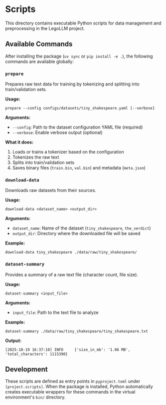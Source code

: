 # Scripts

This directory contains executable Python scripts for data management and preprocessing in the LegoLLM project.

## Available Commands

After installing the package (`uv sync` or `pip install -e .`), the following commands are available globally:

### `prepare`

Prepares raw text data for training by tokenizing and splitting into train/validation sets.

**Usage:**

```shell
prepare --config configs/datasets/tiny_shakespeare.yaml [--verbose]
```

**Arguments:**

- `--config`: Path to the dataset configuration YAML file (required)
- `--verbose`: Enable verbose output (optional)

**What it does:**

1. Loads or trains a tokenizer based on the configuration
2. Tokenizes the raw text
3. Splits into train/validation sets
4. Saves binary files (`train.bin`, `val.bin`) and metadata (`meta.json`)

### `download-data`

Downloads raw datasets from their sources.

**Usage:**

```shell
download-data <dataset_name> <output_dir>
```

**Arguments:**

- `dataset_name`: Name of the dataset (`tiny_shakespeare`, `the_verdict`)
- `output_dir`: Directory where the downloaded file will be saved

**Example:**

```shell
download-data tiny_shakespeare ./data/raw/tiny_shakespeare/
```

### `dataset-summary`

Provides a summary of a raw text file (character count, file size).

**Usage:**

```shell
dataset-summary <input_file>
```

**Arguments:**

- `input_file`: Path to the text file to analyze

**Example:**

```shell
dataset-summary ./data/raw/tiny_shakespeare/tiny_shakespeare.txt
```

**Output:**

```
[2025-10-19 16:37:10] INFO     {'size_in_mb': '1.06 MB', 'total_characters': 1115390}
```

## Development

These scripts are defined as entry points in `pyproject.toml` under `[project.scripts]`. When the package is installed, Python automatically creates executable wrappers for these commands in the virtual environment's `bin/` directory.
